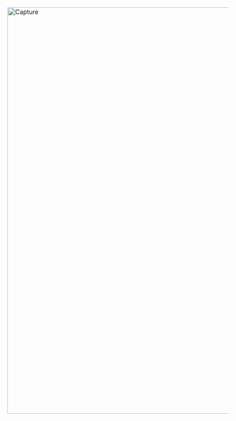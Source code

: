 <img width="924" alt="Capture" src="https://github.com/anita-patil123/Navbar1.github.io/assets/141632510/876102e3-4eb8-4f6d-b21b-b0c66ba119e3">
